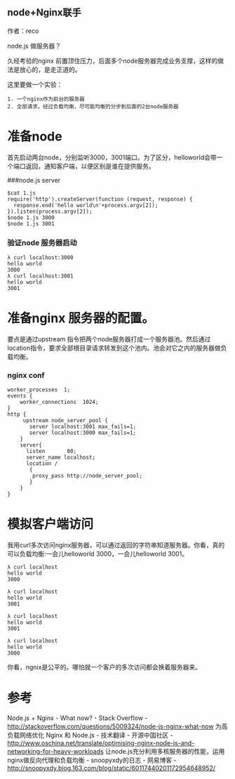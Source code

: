 ## node+Nginx联手

作者：reco

node.js 做服务器？

久经考验的nginx 前置顶住压力，后面多个node服务器完成业务支撑，这样的做法是放心的，是走正道的。

这里要做一个实验：

    1. 一个nginx作为前台的服务器
    2. 全部请求，经过负载均衡，尽可能均衡的分步到后面的2台node服务器

# 准备node 

首先启动两台node，分别监听3000，3001端口。为了区分，helloworld会带一个端口返回，通知客户端，以便区别是谁在提供服务。

###node.js server

    $cat 1.js 
    require('http').createServer(function (request, response) {  
      response.end('hello world\n'+process.argv[2]);  
    }).listen(process.argv[2]);  
    $node 1.js 3000
    $node 1.js 3001

### 验证node 服务器启动

    λ curl localhost:3000
    hello world
    3000
    λ curl localhost:3001
    hello world
    3001

# 准备nginx 服务器的配置。

要点是通过upstream 指令把两个node服务器打成一个服务器池。然后通过location指令，要求全部根目录请求转发到这个池内。池会对它之内的服务器做负载均衡。

### nginx conf

    worker_processes  1;
    events {
        worker_connections  1024;
    }
    http {
         upstream node_server_pool {
           server localhost:3001 max_fails=1;
           server localhost:3000 max_fails=1;
        }
        server{
          listen       80;
          server_name localhost;
          location /
           {
            proxy_pass http://node_server_pool;
           }
        }
    }
        
# 模拟客户端访问

我用curl多次访问nginx服务器，可以通过返回的字符串知道服务器。你看，真的可以负载均衡:一会儿helloworld 3000，一会儿helloworld 3001。
        
          
    λ curl localhost
    hello world
    3000
    
    λ curl localhost
    hello world
    3001
    
    λ curl localhost
    hello world
    3001
    
    λ curl localhost
    hello world
    3000
    
你看，ngnix是公平的。哪怕就一个客户的多次访问都会换着服务器来。

# 参考

Node.js + Nginx - What now? - Stack Overflow - http://stackoverflow.com/questions/5009324/node-js-nginx-what-now
为高负载网络优化 Nginx 和 Node.js - 技术翻译 - 开源中国社区 - http://www.oschina.net/translate/optimising-nginx-node-js-and-networking-for-heavy-workloads
让node.js充分利用多核服务器的性能，运用nginx做反向代理和负载均衡 - snoopyxdy的日志 - 网易博客 - http://snoopyxdy.blog.163.com/blog/static/60117440201172954648952/
